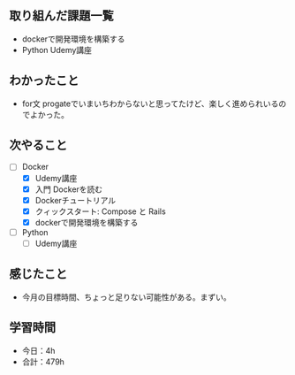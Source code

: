 ## 取り組んだ課題一覧

- dockerで開発環境を構築する
- Python Udemy講座

## わかったこと
- for文 progateでいまいちわからないと思ってたけど、楽しく進められいるのでよかった。    

## 次やること

- [ ] Docker
    - [x] Udemy講座
    - [x] 入門 Dockerを読む
    - [x] Dockerチュートリアル
    - [x] クィックスタート: Compose と Rails
    - [x] dockerで開発環境を構築する

- [ ] Python
    - [ ] Udemy講座

## 感じたこと
- 今月の目標時間、ちょっと足りない可能性がある。まずい。

## 学習時間

- 今日：4h
- 合計：479h